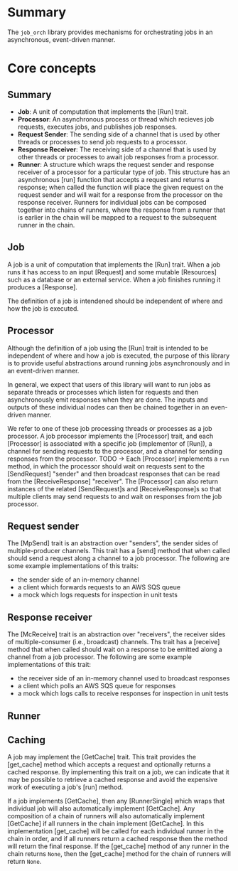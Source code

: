 # Summary

The `job_orch` library provides mechanisms for orchestrating jobs in an asynchronous, event-driven manner.

# Core concepts

## Summary

- **Job**: A unit of computation that implements the [Run] trait.
- **Processor**: An asynchronous process or thread which recieves job requests, executes jobs, and publishes job responses.
- **Request Sender**: The sending side of a channel that is used by other threads or processes to send job requests to a processor.
- **Response Receiver**: The receiving side of a channel that is used by other threads or processes to await job responses from a processor.
- **Runner**: A structure which wraps the request sender and response receiver of a processor for a particular type of job. This structure has an asynchronous [run] function that accepts a request and returns a response; when called the function will place the given request on the request sender and will wait for a response from the processor on the response receiver. Runners for individual jobs can be composed together into chains of runners, where the response from a runner that is earlier in the chain will be mapped to a request to the subsequent runner in the chain.

## Job

A job is a unit of computation that implements the [Run] trait. When a job runs it has access to an input [Request] and some mutable [Resources] such as a database or an external service. When a job finishes running it produces a [Response].

The definition of a job is intendened should be independent of where and how the job is executed.

## Processor

Although the definition of a job using the [Run] trait is intended to be independent of where and how a job is executed, the purpose of this library is to provide useful abstractions around running jobs asynchronously and in an event-driven manner.

In general, we expect that users of this library will want to run jobs as separate threads or processes which listen for requests and then asynchronously emit responses when they are done. The inputs and outputs of these individual nodes can then be chained together in an even-driven manner.

We refer to one of these job processing threads or processes as a job processor. A job processor implements the [Processor] trait, and each [Processor] is associated with a specific job (implementor of [Run]), a channel for sending requests to the processor, and a channel for sending responses from the processor. TODO -> Each [Processor] implements a `run` method, in which the processor should wait on requests sent to the [SendRequest] "sender" and then broadcast responses that can be read from the [ReceiveResponse] "receiver". The [Processor] can also return instances of the related [SendRequest]s and [ReceiveResponse]s so that multiple clients may send requests to and wait on responses from the job processor.

## Request sender

The [MpSend] trait is an abstraction over "senders", the sender sides of multiple-producer channels. This trait has a [send] method that when called should send a request along a channel to a job processor. The following are some example implementations of this traits:

- the sender side of an in-memory channel 
- a client which forwards requests to an AWS SQS queue
- a mock which logs requests for inspection in unit tests

## Response receiver

The [McReceive] trait is an abstraction over "receivers", the receiver sides of multiple-consumer (i.e., broadcast) channels. Ths trait has a [receive] method that when called should wait on a response to be emitted along a channel from a job processor.  The following are some example implementations of this trait:

- the receiver side of an in-memory channel used to broadcast responses
- a client which polls an AWS SQS queue for responses
- a mock which logs calls to receive responses for inspection in unit tests

## Runner

## Caching

A job may implement the [GetCache] trait. This trait provides the [get_cache] method which accepts a request and optionally returns a cached response. By implementing this trait on a job, we can indicate that it may be possible to retrieve a cached response and avoid the expensive work of executing a job's [run] method.

If a job implements [GetCache], then any [RunnerSingle] which wraps that individual job will also automatically implement [GetCache]. Any composition of a chain of runners will also automatically implement [GetCache] if all runners in the chain implement [GetCache]. In this implementation [get_cache] will be called for each individual runner in the chain in order, and if all runners return a cached response then the method will return the final response. If the [get_cache] method of any runner in the chain returns `None`, then the [get_cache] method for the chain of runners will return `None`.